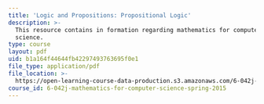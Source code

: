 ```yaml
---
title: 'Logic and Propositions: Propositional Logic'
description: >-
  This resource contains in formation regarding mathematics for computer
  science.
type: course
layout: pdf
uid: b1a164f44644fb42297493763695f0e1
file_type: application/pdf
file_location: >-
  https://open-learning-course-data-production.s3.amazonaws.com/6-042j-mathematics-for-computer-science-spring-2015/b1a164f44644fb42297493763695f0e1_MIT6_042JS16_PropositLogic.pdf
course_id: 6-042j-mathematics-for-computer-science-spring-2015
---
```

